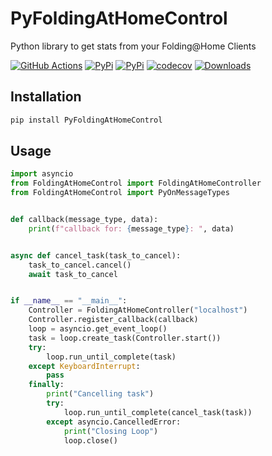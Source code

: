 # PyFoldingAtHomeControl

Python library to get stats from your Folding@Home Clients

[![GitHub Actions](https://github.com/eifinger/PyFoldingAtHomeControl/workflows/Python%20package/badge.svg)](https://github.com/eifinger/PyFoldingAtHomeControl/actions?workflow=Python+package)
[![PyPi](https://img.shields.io/pypi/v/PyFoldingAtHomeControl.svg)](https://pypi.python.org/pypi/PyFoldingAtHomeControl)
[![PyPi](https://img.shields.io/pypi/l/PyFoldingAtHomeControl.svg)](https://github.com/eifinger/PyFoldingAtHomeControl/blob/master/LICENSE)
[![codecov](https://codecov.io/gh/eifinger/PyFoldingAtHomeControl/branch/master/graph/badge.svg)](https://codecov.io/gh/eifinger/PyFoldingAtHomeControl)
[![Downloads](https://pepy.tech/badge/pyfoldingathomecontrol)](https://pepy.tech/project/pyfoldingathomecontrol)

## Installation

```bash
pip install PyFoldingAtHomeControl
```

## Usage

```python
import asyncio
from FoldingAtHomeControl import FoldingAtHomeController
from FoldingAtHomeControl import PyOnMessageTypes


def callback(message_type, data):
    print(f"callback for: {message_type}: ", data)


async def cancel_task(task_to_cancel):
    task_to_cancel.cancel()
    await task_to_cancel


if __name__ == "__main__":
    Controller = FoldingAtHomeController("localhost")
    Controller.register_callback(callback)
    loop = asyncio.get_event_loop()
    task = loop.create_task(Controller.start())
    try:
        loop.run_until_complete(task)
    except KeyboardInterrupt:
        pass
    finally:
        print("Cancelling task")
        try:
            loop.run_until_complete(cancel_task(task))
        except asyncio.CancelledError:
            print("Closing Loop")
            loop.close()
```
